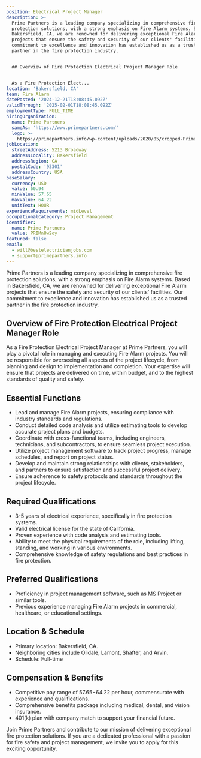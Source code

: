 ```yaml
---
position: Electrical Project Manager
description: >-
  Prime Partners is a leading company specializing in comprehensive fire
  protection solutions, with a strong emphasis on Fire Alarm systems. Based in
  Bakersfield, CA, we are renowned for delivering exceptional Fire Alarm
  projects that ensure the safety and security of our clients' facilities. Our
  commitment to excellence and innovation has established us as a trusted
  partner in the fire protection industry.


  ## Overview of Fire Protection Electrical Project Manager Role


  As a Fire Protection Elect...
location: 'Bakersfield, CA'
team: Fire Alarm
datePosted: '2024-12-21T18:08:45.092Z'
validThrough: '2025-02-01T18:08:45.092Z'
employmentType: FULL_TIME
hiringOrganization:
  name: Prime Partners
  sameAs: 'https://www.primepartners.com/'
  logo: >-
    https://primepartners.info/wp-content/uploads/2020/05/cropped-Prime-Partners-Logo-NO-BG-1.png
jobLocation:
  streetAddress: 5213 Broadway
  addressLocality: Bakersfield
  addressRegion: CA
  postalCode: '93301'
  addressCountry: USA
baseSalary:
  currency: USD
  value: 60.94
  minValue: 57.65
  maxValue: 64.22
  unitText: HOUR
experienceRequirements: midLevel
occupationalCategory: Project Management
identifier:
  name: Prime Partners
  value: PRIMn8w2oy
featured: false
email:
  - will@bestelectricianjobs.com
  - support@primepartners.info
---
```




Prime Partners is a leading company specializing in comprehensive fire protection solutions, with a strong emphasis on Fire Alarm systems. Based in Bakersfield, CA, we are renowned for delivering exceptional Fire Alarm projects that ensure the safety and security of our clients' facilities. Our commitment to excellence and innovation has established us as a trusted partner in the fire protection industry.

## Overview of Fire Protection Electrical Project Manager Role

As a Fire Protection Electrical Project Manager at Prime Partners, you will play a pivotal role in managing and executing Fire Alarm projects. You will be responsible for overseeing all aspects of the project lifecycle, from planning and design to implementation and completion. Your expertise will ensure that projects are delivered on time, within budget, and to the highest standards of quality and safety.

## Essential Functions

- Lead and manage Fire Alarm projects, ensuring compliance with industry standards and regulations.
- Conduct detailed code analysis and utilize estimating tools to develop accurate project plans and budgets.
- Coordinate with cross-functional teams, including engineers, technicians, and subcontractors, to ensure seamless project execution.
- Utilize project management software to track project progress, manage schedules, and report on project status.
- Develop and maintain strong relationships with clients, stakeholders, and partners to ensure satisfaction and successful project delivery.
- Ensure adherence to safety protocols and standards throughout the project lifecycle.

## Required Qualifications

- 3-5 years of electrical experience, specifically in fire protection systems.
- Valid electrical license for the state of California.
- Proven experience with code analysis and estimating tools.
- Ability to meet the physical requirements of the role, including lifting, standing, and working in various environments.
- Comprehensive knowledge of safety regulations and best practices in fire protection.

## Preferred Qualifications

- Proficiency in project management software, such as MS Project or similar tools.
- Previous experience managing Fire Alarm projects in commercial, healthcare, or educational settings.

## Location & Schedule

- Primary location: Bakersfield, CA.
- Neighboring cities include Oildale, Lamont, Shafter, and Arvin.
- Schedule: Full-time

## Compensation & Benefits

- Competitive pay range of $57.65-$64.22 per hour, commensurate with experience and qualifications.
- Comprehensive benefits package including medical, dental, and vision insurance.
- 401(k) plan with company match to support your financial future.

Join Prime Partners and contribute to our mission of delivering exceptional fire protection solutions. If you are a dedicated professional with a passion for fire safety and project management, we invite you to apply for this exciting opportunity.